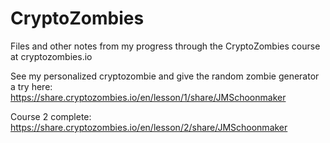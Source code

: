 # CryptoZombies

Files and other notes from my progress through the CryptoZombies course at cryptozombies.io

See my personalized cryptozombie and give the random zombie generator a try here: https://share.cryptozombies.io/en/lesson/1/share/JMSchoonmaker

Course 2 complete: https://share.cryptozombies.io/en/lesson/2/share/JMSchoonmaker
